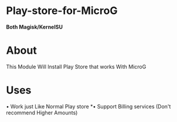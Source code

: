 # Play-store-for-MicroG
**Both Magisk/KernelSU**
# About
This Module Will Install Play Store that works With MicroG
# Uses
• Work just Like Normal Play store
*• Support Billing services (Don't recommend Higher Amounts)